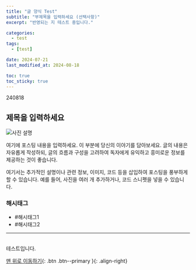 ```yaml
---
title: "글 양식 Test"
subtitle: "부제목을 입력하세요 (선택사항)"
excerpt: "반영되는 지 테스트 중입니다."

categories: 
  - test
tags:
  - [test]

date: 2024-07-21
last_modified_at: 2024-08-18

toc: true
toc_sticky: true
---
```


240818


## 제목을 입력하세요

![사진 설명](사진URL)  <!-- 여기에 사진 URL을 입력하세요 -->

여기에 포스팅 내용을 입력하세요. 이 부분에 당신의 이야기를 담아보세요. 글의 내용은 자유롭게 작성하되, 글의 흐름과 구성을 고려하여 독자에게 유익하고 흥미로운 정보를 제공하는 것이 좋습니다.

여기서는 추가적인 설명이나 관련 정보, 이미지, 코드 등을 삽입하여 포스팅을 풍부하게 할 수 있습니다. 예를 들어, 사진을 여러 개 추가하거나, 코드 스니펫을 넣을 수 있습니다.

### 해시태그

* #해시태그1
* #해시태그2


***
<br>
    테스트입니다.


[맨 위로 이동하기](#){: .btn .btn--primary }{: .align-right}